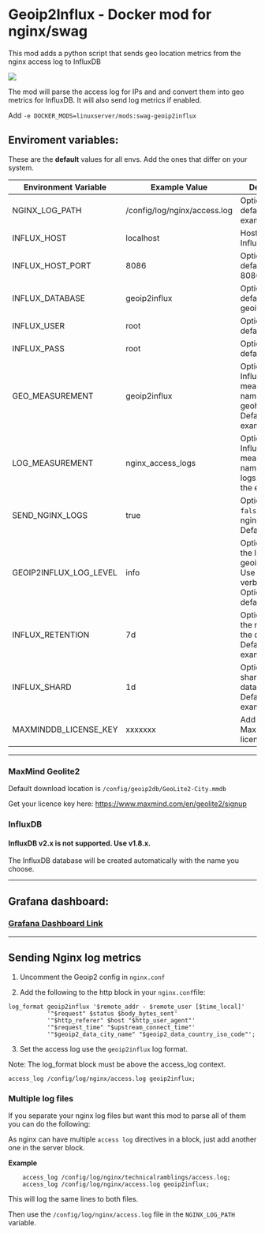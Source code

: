 # Geoip2Influx - Docker mod for nginx/swag


This mod adds a python script that sends geo location metrics from the nginx access log to InfluxDB

![](.assets/geoip2influx.png)


The mod will parse the access log for IPs and and convert them into geo metrics for InfluxDB. It will also send log metrics if enabled.

Add `-e DOCKER_MODS=linuxserver/mods:swag-geoip2influx`

## Enviroment variables:

These are the **default** values for all envs. 
Add the ones that differ on your system. 

| Environment Variable | Example Value | Description |
| -------------------- | ------------- | ----------- |
| NGINX_LOG_PATH | /config/log/nginx/access.log | Optional, defaults to the example. |
| INFLUX_HOST | localhost | Host running InfluxDB. |
| INFLUX_HOST_PORT | 8086 | Optional, defaults to 8086. |
| INFLUX_DATABASE | geoip2influx | Optional, defaults to geoip2influx. |
| INFLUX_USER | root | Optional, defaults to root. |
| INFLUX_PASS | root | Optional, defaults to root. |
| GEO_MEASUREMENT | geoip2influx | Optional, InfluxDB measurement name for geohashes. Defaults to the example. |
| LOG_MEASUREMENT | nginx_access_logs | Optional, InfluxDB measurement name for nginx logs. Defaults to the example. |
| SEND_NGINX_LOGS | true | Optional, set to `false` to disable nginx logs. Defaults to `true`. |
| GEOIP2INFLUX_LOG_LEVEL | info | Optional. Sets the log level in geoip2influx.log. Use `debug` for verbose logging Optional, defaults to info. |
| INFLUX_RETENTION | 7d | Optional. Sets the retention for the database. Defaults to example.|
| INFLUX_SHARD | 1d | Optional. Set the shard for the database. Defaults to example. |
| MAXMINDDB_LICENSE_KEY | xxxxxxx | Add your Maxmind licence key |

***
### MaxMind Geolite2

Default download location is `/config/geoip2db/GeoLite2-City.mmdb`

Get your licence key here: https://www.maxmind.com/en/geolite2/signup

### InfluxDB 

#### InfluxDB v2.x is not supported. Use v1.8.x. 

The InfluxDB database will be created automatically with the name you choose.

***

## Grafana dashboard: 
### [Grafana Dashboard Link](https://grafana.com/grafana/dashboards/12268/)

***

## Sending Nginx log metrics

1. Uncomment the Geoip2 config in `nginx.conf`

2. Add the following to the http block in your `nginx.conf`file:

```nginx
log_format geoip2influx '$remote_addr - $remote_user [$time_local]'
           '"$request" $status $body_bytes_sent'
           '"$http_referer" $host "$http_user_agent"'
           '"$request_time" "$upstream_connect_time"'
           '"$geoip2_data_city_name" "$geoip2_data_country_iso_code"';
 ```
 
 3. Set the access log use the `geoip2influx` log format.
 
 Note: The log_format block must be above the access_log context. 
 ```nginx
 access_log /config/log/nginx/access.log geoip2influx;
 ```

### Multiple log files

If you separate your nginx log files but want this mod to parse all of them you can do the following:

As nginx can have multiple `access log` directives in a block, just add another one in the server block. 

**Example**

```nginx
	access_log /config/log/nginx/technicalramblings/access.log;
	access_log /config/log/nginx/access.log geoip2influx;
```
This will log the same lines to both files.

Then use the `/config/log/nginx/access.log` file in the `NGINX_LOG_PATH` variable. 
